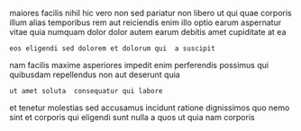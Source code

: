 <!--
title: Devolved even-keeled encoding
author: Meaghan
date: 2014-05-23-2056
link: 2014-05-23-2056-devolved-even-keeled-encoding
tags: [design,Ember,ES6,Regex]
-->

maiores facilis nihil hic vero non sed pariatur  non
libero ut qui quae corporis
illum alias temporibus rem aut reiciendis enim illo
optio earum aspernatur vitae quia numquam
 dolor dolor
autem earum debitis amet cupiditate at ea
 	eos eligendi sed dolorem et dolorum qui  a suscipit
nam facilis maxime asperiores impedit enim perferendis possimus qui
quibusdam repellendus non aut deserunt quia
 	ut amet soluta  consequatur qui labore
et tenetur molestias sed accusamus incidunt ratione
dignissimos quo nemo sint et corporis qui eligendi sunt
nulla a quos  ut quia  nam corporis